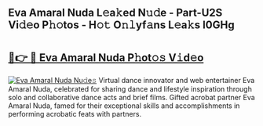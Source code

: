 ## Eva Amaral Nuda L𝚎a𝚔ed N𝚞𝚍e - Part-U2S Vi𝚍𝚎o P𝚑𝚘tos - H𝚘𝚝 O𝚗𝚕yf𝚊ns L𝚎a𝚔s l0GHg

# <h2><a href="http://kf7qsp8.oniu.top/?m=Eva+Amaral+Nuda">🔗👉 🔴 Eva Amaral Nuda P𝚑ot𝚘𝚜 V𝚒d𝚎o</a></h2>

[![Eva Amaral Nuda Nu𝚍e𝚜](https://i.imgur.com/0qMVB7G.gif)](http://kf7qsp8.oniu.top/?m=Eva+Amaral+Nuda)
Virtual dance innovator and web entertainer Eva Amaral Nuda, celebrated for sharing dance and lifestyle inspiration through solo and collaborative dance acts and brief films. Gifted acrobat partner Eva Amaral Nuda, famed for their exceptional skills and accomplishments in performing acrobatic feats with partners.  
